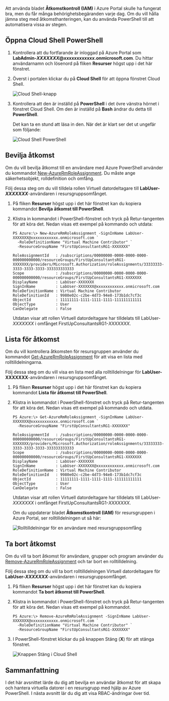 Att använda bladet **Åtkomstkontroll (IAM)** i Azure Portal skulle ha fungerat bra, men du får många behörighetsbegäranden varje dag. Om du vill hålla jämna steg med åtkomsthanteringen, kan du använda PowerShell till att automatisera vissa av stegen.

## <a name="open-cloud-shell-powershell"></a>Öppna Cloud Shell PowerShell

1. Kontrollera att du fortfarande är inloggad på Azure Portal som **LabAdmin-_XXXXXXX_@_xxxxxxxxxxxx_.onmicrosoft.com**. Du hittar användarnamn och lösenord på fliken **Resurser** högst upp i det här fönstret.

1. Överst i portalen klickar du på **Cloud Shell** för att öppna fönstret Cloud Shell.

    ![Cloud Shell-knapp](../media-draft/6-cloud-shell-button.png)

1. Kontrollera att den är inställd på **PowerShell** i det övre vänstra hörnet i fönstret Cloud Shell. Om den är inställd på **Bash** ändrar du detta till **PowerShell**.

    Det kan ta en stund att läsa in den. När det är klart ser det ut ungefär som följande:

    ![Cloud Shell PowerShell](../media-draft/6-cloud-shell-powershell.png)

## <a name="grant-access"></a>Bevilja åtkomst

Om du vill bevilja åtkomst till en användare med Azure PowerShell använder du kommandot [New-AzureRmRoleAssignment](/powershell/module/azurerm.resources/new-azurermroleassignment). Du måste ange säkerhetsobjekt, rolldefinition och omfång.

Följ dessa steg om du vill tilldela rollen Virtuell datordeltagare till **LabUser-_XXXXXXX_**-användaren i resursgruppsomfånget.

1. På fliken **Resurser** högst upp i det här fönstret kan du kopiera kommandot **Bevilja åtkomst till PowerShell**.

1. Klistra in kommandot i PowerShell-fönstret och tryck på Retur-tangenten för att köra det. Nedan visas ett exempel på kommando och utdata:

    ```Example
    PS Azure:\> New-AzureRmRoleAssignment -SignInName LabUser-XXXXXXX@xxxxxxxxxxxx.onmicrosoft.com `
      -RoleDefinitionName "Virtual Machine Contributor" `
      -ResourceGroupName "FirstUpConsultantsRG1-XXXXXXX"

    RoleAssignmentId   : /subscriptions/00000000-0000-0000-0000-000000000000/resourceGroups/FirstUpConsultantsRG1-XXXXXXX/providers/Microsoft.Authorization/roleAssignments/33333333-3333-3333-3333-333333333333
    Scope              : /subscriptions/00000000-0000-0000-0000-000000000000/resourceGroups/FirstUpConsultantsRG1-XXXXXXX
    DisplayName        : LabUser-XXXXXXX
    SignInName         : LabUser-XXXXXXX@xxxxxxxxxxxx.onmicrosoft.com
    RoleDefinitionName : Virtual Machine Contributor
    RoleDefinitionId   : 9980e02c-c2be-4d73-94e8-173b1dc7cf3c
    ObjectId           : 11111111-1111-1111-1111-111111111111
    ObjectType         : User
    CanDelegate        : False
    ```

    Utdatan visar att rollen Virtuell datordeltagare har tilldelats till LabUser-_XXXXXXX_ i omfånget FirstUpConsultantsRG1-_XXXXXXX_.

## <a name="list-access"></a>Lista för åtkomst

Om du vill kontrollera åtkomsten för resursgruppen använder du kommandot [Get-AzureRmRoleAssignment](/powershell/module/azurerm.resources/get-azurermroleassignment) för att visa en lista med rolltilldelningarna.

Följ dessa steg om du vill visa en lista med alla rolltilldelningar för **LabUser-XXXXXXX**-användaren i resursgruppsomfånget.

1. På fliken **Resurser** högst upp i det här fönstret kan du kopiera kommandot **Lista för åtkomst till PowerShell**.

1. Klistra in kommandot i PowerShell-fönstret och tryck på Retur-tangenten för att köra det. Nedan visas ett exempel på kommando och utdata.

    ```Example
    PS Azure:\> Get-AzureRmRoleAssignment -SignInName LabUser-XXXXXXX@xxxxxxxxxxxx.onmicrosoft.com `
      -ResourceGroupName "FirstUpConsultantsRG1-XXXXXXX"

    RoleAssignmentId   : /subscriptions/00000000-0000-0000-0000-000000000000/resourceGroups/FirstUpConsultantsRG1-XXXXXXX/providers/Microsoft.Authorization/roleAssignments/33333333-3333-3333-3333-333333333333
    Scope              : /subscriptions/00000000-0000-0000-0000-000000000000/resourceGroups/FirstUpConsultantsRG1-XXXXXXX
    DisplayName        : LabUser-XXXXXXX
    SignInName         : LabUser-XXXXXXX@xxxxxxxxxxxx.onmicrosoft.com 
    RoleDefinitionName : Virtual Machine Contributor
    RoleDefinitionId   : 9980e02c-c2be-4d73-94e8-173b1dc7cf3c
    ObjectId           : 11111111-1111-1111-1111-111111111111
    ObjectType         : User
    CanDelegate        : False
    ```

    Utdatan visar att rollen Virtuell datordeltagare har tilldelats till LabUser-_XXXXXXX_ i omfånget FirstUpConsultantsRG1-_XXXXXXX_.

    Om du uppdaterar bladet **Åtkomstkontroll (IAM)** för resursgruppen i Azure Portal, ser rolltilldelningen ut så här:

    ![Rolltilldelningar för en användare med resursgruppsomfång](../media-draft/6-cloud-shell-access-control.png)

## <a name="remove-access"></a>Ta bort åtkomst

Om du vill ta bort åtkomst för användare, grupper och program använder du [Remove-AzureRmRoleAssignment](/powershell/module/azurerm.resources/remove-azurermroleassignment) och tar bort en rolltilldelning.

Följ dessa steg om du vill ta bort rolltilldelningen Virtuell datordeltagare för **LabUser-_XXXXXXX_**-användaren i resursgruppsomfånget.

1. På fliken **Resurser** högst upp i det här fönstret kan du kopiera kommandot **Ta bort åtkomst till PowerShell**.

1. Klistra in kommandot i PowerShell-fönstret och tryck på Retur-tangenten för att köra det. Nedan visas ett exempel på kommandot.

    ```Example
    PS Azure:\> Remove-AzureRmRoleAssignment -SignInName LabUser-XXXXXXX@xxxxxxxxxxxx.onmicrosoft.com `
      -RoleDefinitionName "Virtual Machine Contributor" `
      -ResourceGroupName "FirstUpConsultantsRG1-XXXXXXX"
    ```

1. I PowerShell-fönstret klickar du på knappen Stäng (**X**) för att stänga fönstret.

    ![Knappen Stäng i Cloud Shell](../media-draft/6-cloud-shell-close.png)


## <a name="summary"></a>Sammanfattning

I det här avsnittet lärde du dig att bevilja en användar åtkomst för att skapa och hantera virtuella datorer i en resursgrupp med hjälp av Azure PowerShell. I nästa avsnitt lär du dig att visa RBAC-ändringar över tid.
